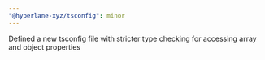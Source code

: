 ```yaml
---
"@hyperlane-xyz/tsconfig": minor
---
```


Defined a new tsconfig file with stricter type checking for accessing array and object properties
